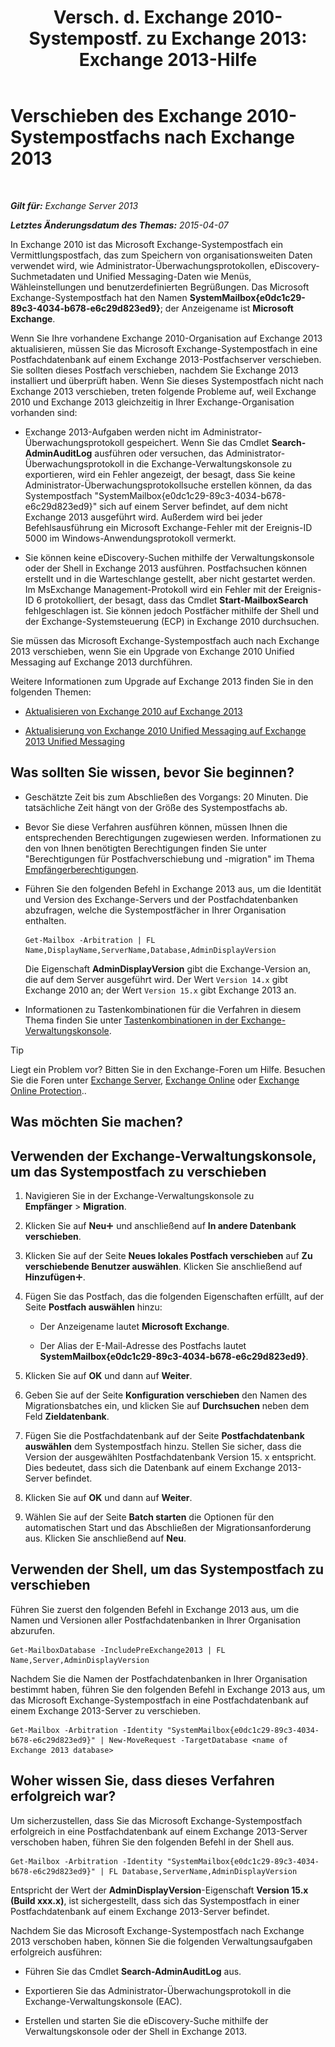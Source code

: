 ﻿---
title: 'Versch. d. Exchange 2010-Systempostf. zu Exchange 2013: Exchange 2013-Hilfe'
TOCTitle: Verschieben des Exchange 2010-Systempostfachs nach Exchange 2013
ms:assetid: a3b03c4e-0bc7-41a2-885c-e9cac37566c8
ms:mtpsurl: https://technet.microsoft.com/de-de/library/Dn249849(v=EXCHG.150)
ms:contentKeyID: 54915045
ms.date: 04/24/2018
mtps_version: v=EXCHG.150
ms.translationtype: HT
---

# Verschieben des Exchange 2010-Systempostfachs nach Exchange 2013

 

_**Gilt für:** Exchange Server 2013_

_**Letztes Änderungsdatum des Themas:** 2015-04-07_

In Exchange 2010 ist das Microsoft Exchange-Systempostfach ein Vermittlungspostfach, das zum Speichern von organisationsweiten Daten verwendet wird, wie Administrator-Überwachungsprotokollen, eDiscovery-Suchmetadaten und Unified Messaging-Daten wie Menüs, Wähleinstellungen und benutzerdefinierten Begrüßungen. Das Microsoft Exchange-Systempostfach hat den Namen **SystemMailbox{e0dc1c29-89c3-4034-b678-e6c29d823ed9}**; der Anzeigename ist **Microsoft Exchange**.

Wenn Sie Ihre vorhandene Exchange 2010-Organisation auf Exchange 2013 aktualisieren, müssen Sie das Microsoft Exchange-Systempostfach in eine Postfachdatenbank auf einem Exchange 2013-Postfachserver verschieben. Sie sollten dieses Postfach verschieben, nachdem Sie Exchange 2013 installiert und überprüft haben. Wenn Sie dieses Systempostfach nicht nach Exchange 2013 verschieben, treten folgende Probleme auf, weil Exchange 2010 und Exchange 2013 gleichzeitig in Ihrer Exchange-Organisation vorhanden sind:

  - Exchange 2013-Aufgaben werden nicht im Administrator-Überwachungsprotokoll gespeichert. Wenn Sie das Cmdlet **Search-AdminAuditLog** ausführen oder versuchen, das Administrator-Überwachungsprotokoll in die Exchange-Verwaltungskonsole zu exportieren, wird ein Fehler angezeigt, der besagt, dass Sie keine Administrator-Überwachungsprotokollsuche erstellen können, da das Systempostfach "SystemMailbox{e0dc1c29-89c3-4034-b678-e6c29d823ed9}" sich auf einem Server befindet, auf dem nicht Exchange 2013 ausgeführt wird. Außerdem wird bei jeder Befehlsausführung ein Microsoft Exchange-Fehler mit der Ereignis-ID 5000 im Windows-Anwendungsprotokoll vermerkt.

  - Sie können keine eDiscovery-Suchen mithilfe der Verwaltungskonsole oder der Shell in Exchange 2013 ausführen. Postfachsuchen können erstellt und in die Warteschlange gestellt, aber nicht gestartet werden. Im MsExchange Management-Protokoll wird ein Fehler mit der Ereignis-ID 6 protokolliert, der besagt, dass das Cmdlet **Start-MailboxSearch** fehlgeschlagen ist. Sie können jedoch Postfächer mithilfe der Shell und der Exchange-Systemsteuerung (ECP) in Exchange 2010 durchsuchen.

Sie müssen das Microsoft Exchange-Systempostfach auch nach Exchange 2013 verschieben, wenn Sie ein Upgrade von Exchange 2010 Unified Messaging auf Exchange 2013 durchführen.

Weitere Informationen zum Upgrade auf Exchange 2013 finden Sie in den folgenden Themen:

  - [Aktualisieren von Exchange 2010 auf Exchange 2013](upgrade-from-exchange-2010-to-exchange-2013-exchange-2013-help.md)

  - [Aktualisierung von Exchange 2010 Unified Messaging auf Exchange 2013 Unified Messaging](upgrade-exchange-2010-um-to-exchange-2013-um-exchange-2013-help.md)

## Was sollten Sie wissen, bevor Sie beginnen?

  - Geschätzte Zeit bis zum Abschließen des Vorgangs: 20 Minuten. Die tatsächliche Zeit hängt von der Größe des Systempostfachs ab.

  - Bevor Sie diese Verfahren ausführen können, müssen Ihnen die entsprechenden Berechtigungen zugewiesen werden. Informationen zu den von Ihnen benötigten Berechtigungen finden Sie unter "Berechtigungen für Postfachverschiebung und -migration" im Thema [Empfängerberechtigungen](recipients-permissions-exchange-2013-help.md).

  - Führen Sie den folgenden Befehl in Exchange 2013 aus, um die Identität und Version des Exchange-Servers und der Postfachdatenbanken abzufragen, welche die Systempostfächer in Ihrer Organisation enthalten.
    
        Get-Mailbox -Arbitration | FL Name,DisplayName,ServerName,Database,AdminDisplayVersion
    
    Die Eigenschaft **AdminDisplayVersion** gibt die Exchange-Version an, die auf dem Server ausgeführt wird. Der Wert `Version 14.x` gibt Exchange 2010 an; der Wert `Version 15.x` gibt Exchange 2013 an.

  - Informationen zu Tastenkombinationen für die Verfahren in diesem Thema finden Sie unter [Tastenkombinationen in der Exchange-Verwaltungskonsole](keyboard-shortcuts-in-the-exchange-admin-center-exchange-online-protection-help.md).


> [!TIP]
> Liegt ein Problem vor? Bitten Sie in den Exchange-Foren um Hilfe. Besuchen Sie die Foren unter <A href="https://go.microsoft.com/fwlink/p/?linkid=60612">Exchange Server</A>, <A href="https://go.microsoft.com/fwlink/p/?linkid=267542">Exchange Online</A> oder <A href="https://go.microsoft.com/fwlink/p/?linkid=285351">Exchange Online Protection</A>..



## Was möchten Sie machen?

## Verwenden der Exchange-Verwaltungskonsole, um das Systempostfach zu verschieben

1.  Navigieren Sie in der Exchange-Verwaltungskonsole zu **Empfänger** \> **Migration**.

2.  Klicken Sie auf **Neu**![Hinzufügen (Symbol)](images/JJ218640.c1e75329-d6d7-4073-a27d-498590bbb558(EXCHG.150).gif "Hinzufügen (Symbol)") und anschließend auf **In andere Datenbank verschieben**.

3.  Klicken Sie auf der Seite **Neues lokales Postfach verschieben** auf **Zu verschiebende Benutzer auswählen**. Klicken Sie anschließend auf **Hinzufügen**![Hinzufügen (Symbol)](images/JJ218640.c1e75329-d6d7-4073-a27d-498590bbb558(EXCHG.150).gif "Hinzufügen (Symbol)").

4.  Fügen Sie das Postfach, das die folgenden Eigenschaften erfüllt, auf der Seite **Postfach auswählen** hinzu:
    
      - Der Anzeigename lautet **Microsoft Exchange**.
    
      - Der Alias der E-Mail-Adresse des Postfachs lautet **SystemMailbox{e0dc1c29-89c3-4034-b678-e6c29d823ed9}**.

5.  Klicken Sie auf **OK** und dann auf **Weiter**.

6.  Geben Sie auf der Seite **Konfiguration verschieben** den Namen des Migrationsbatches ein, und klicken Sie auf **Durchsuchen** neben dem Feld **Zieldatenbank**.

7.  Fügen Sie die Postfachdatenbank auf der Seite **Postfachdatenbank auswählen** dem Systempostfach hinzu. Stellen Sie sicher, dass die Version der ausgewählten Postfachdatenbank Version 15. x entspricht. Dies bedeutet, dass sich die Datenbank auf einem Exchange 2013-Server befindet.

8.  Klicken Sie auf **OK** und dann auf **Weiter**.

9.  Wählen Sie auf der Seite **Batch starten** die Optionen für den automatischen Start und das Abschließen der Migrationsanforderung aus. Klicken Sie anschließend auf **Neu**.

## Verwenden der Shell, um das Systempostfach zu verschieben

Führen Sie zuerst den folgenden Befehl in Exchange 2013 aus, um die Namen und Versionen aller Postfachdatenbanken in Ihrer Organisation abzurufen.

    Get-MailboxDatabase -IncludePreExchange2013 | FL Name,Server,AdminDisplayVersion

Nachdem Sie die Namen der Postfachdatenbanken in Ihrer Organisation bestimmt haben, führen Sie den folgenden Befehl in Exchange 2013 aus, um das Microsoft Exchange-Systempostfach in eine Postfachdatenbank auf einem Exchange 2013-Server zu verschieben.

    Get-Mailbox -Arbitration -Identity "SystemMailbox{e0dc1c29-89c3-4034-b678-e6c29d823ed9}" | New-MoveRequest -TargetDatabase <name of Exchange 2013 database>

## Woher wissen Sie, dass dieses Verfahren erfolgreich war?

Um sicherzustellen, dass Sie das Microsoft Exchange-Systempostfach erfolgreich in eine Postfachdatenbank auf einem Exchange 2013-Server verschoben haben, führen Sie den folgenden Befehl in der Shell aus.

    Get-Mailbox -Arbitration -Identity "SystemMailbox{e0dc1c29-89c3-4034-b678-e6c29d823ed9}" | FL Database,ServerName,AdminDisplayVersion

Entspricht der Wert der **AdminDisplayVersion**-Eigenschaft **Version 15.x (Build xxx.x)**, ist sichergestellt, dass sich das Systempostfach in einer Postfachdatenbank auf einem Exchange 2013-Server befindet.

Nachdem Sie das Microsoft Exchange-Systempostfach nach Exchange 2013 verschoben haben, können Sie die folgenden Verwaltungsaufgaben erfolgreich ausführen:

  - Führen Sie das Cmdlet **Search-AdminAuditLog** aus.

  - Exportieren Sie das Administrator-Überwachungsprotokoll in die Exchange-Verwaltungskonsole (EAC).

  - Erstellen und starten Sie die eDiscovery-Suche mithilfe der Verwaltungskonsole oder der Shell in Exchange 2013.

